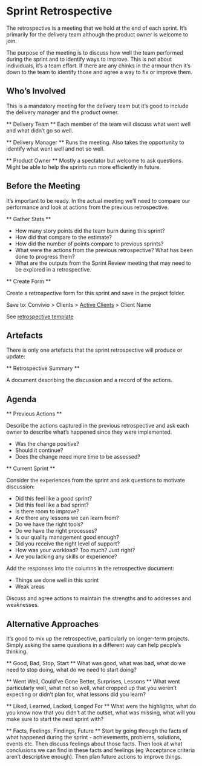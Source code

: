 # Sprint Retrospective

The retrospective is a meeting that we hold at the end of each sprint. It’s primarily for the delivery team although the product owner is welcome to join.

The purpose of the meeting is to discuss how well the team performed during the sprint and to identify ways to improve. This is not about individuals, it’s a team effort. If there are any chinks in the armour then it’s down to the team to identify those and agree a way to fix or improve them.

## Who’s Involved

This is a mandatory meeting for the delivery team but it’s good to include the delivery manager and the product owner. 

** Delivery Team **
Each member of the team will discuss what went well and what didn’t go so well.

** Delivery Manager **
Runs the meeting. Also takes the opportunity to identify what went well and not so well.

** Product Owner **
Mostly a spectator but welcome to ask questions. Might be able to help the sprints run more efficiently in future.

## Before the Meeting

It’s important to be ready. In the actual meeting we’ll need to compare our performance and look at actions from the previous retrospective.

** Gather Stats **

* How many story points did the team burn during this sprint?
* How did that compare to the estimate?
* How did the number of points compare to previous sprints?
* What were the actions from the previous retrospective? What has been done to progress them?
* What are the outputs from the Sprint Review meeting that may need to be explored in a retrospective.


** Create Form **

Create a retrospective form for this sprint and save in the project folder.

Save to: Convivio > Clients > [Active Clients](https://drive.google.com/drive/folders/0B0adEBtk1YXvd3NOYnhIUjQxd3c) > Client Name

See [retrospective template](https://docs.google.com/document/d/1cbUvtQyb-UXEWDdRyS2rqEpfKd4mwn0G3AnU1ga3Ya0/edit)

## Artefacts

There is only one artefacts that the sprint retrospective will produce or update:

** Retrospective Summary **

A document describing the discussion and a record of the actions.

## Agenda


** Previous Actions **

Describe the actions captured in the previous retrospective and ask each owner to describe what’s happened since they were implemented. 

* Was the change positive? 
* Should it continue? 
* Does the change need more time to be assessed?

** Current Sprint **

Consider the experiences from the sprint and ask questions to motivate discussion:

* Did this feel like a good sprint?
* Did this feel like a bad sprint?
* Is there room to improve?
* Are there any lessons we can learn from?
* Do we have the right tools?
* Do we have the right processes?
* Is our quality management good enough?
* Did you receive the right level of support?
* How was your workload? Too much? Just right?
* Are you lacking any skills or experience?

Add the responses into the columns in the retrospective document:

* Things we done well in this sprint
* Weak areas

Discuss and agree actions to maintain the strengths and to addresses and weaknesses.

## Alternative Approaches

It’s good to mix up the retrospective, particularly on longer-term projects. Simply asking the same questions in a different way can help people’s thinking.

** Good, Bad, Stop, Start **
What was good, what was bad, what do we need to stop doing, what do we need to start doing?

** Went Well, Could’ve Gone Better, Surprises, Lessons **
What went particularly well, what not so well, what cropped up that you weren’t expecting or didn’t plan for, what lessons did you learn?

** Liked, Learned, Lacked, Longed For **
What were the highlights, what do you know now that you didn’t at the outset, what was missing, what will you make sure to start the next sprint with?

** Facts, Feelings, Findings, Future **
Start by going through the facts of what happened during the sprint - achievements, problems, solutions, events etc. Then discuss feelings about those facts. Then look at what conclusions we can find in these facts and feelings (eg ‘Acceptance criteria aren’t descriptive enough). Then plan future actions to improve things.
